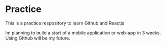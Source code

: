 # Practice
This is a practice respository to learn Github and Reactjs


Im planning to build a start of a mobile application or web-app in 3 weeks. Using GIthub will be my future.
